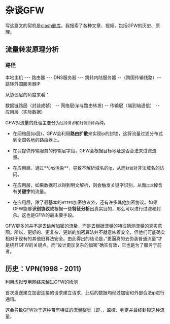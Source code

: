 # 杂谈GFW

写这篇文的契机是[clash删库](https://github.com/topics/clash)。我搜索了各种文章、视频，包括GFW的历史、原理。

## 流量转发原理分析

### 路径

本地主机 --- 路由器 --- DNS服务器 --- 跳转内陆服务器 --（跨国传输线路）-- 跳转外国服务器IP

从协议层的角度来看：

数据链路层（封装成帧） -- 网络层(ip与路由转发) -- 传输层（端到端通信） -- 应用层（实际数据）

GFW对流量的处理主要分为`过滤请求`和`封锁目标`两种。

- 在网络层(ip层)，GFW会利用**路由扩散**来实现ip的封锁，这将流量过滤分布式到全国各地的路由器上。

- 在只提供传输服务的传输层字段，GFW会根据目标地址是否合法来过滤流量。

- 在应用层，通过**`DNS`污染**，导致不解析域名的ip，从而`封锁`对非法域名的访问。
- 在应用层，如果数据可以得到明文解析，则会触发关键字识别，从而`过滤`掉含有**关键字**的流量。
- 在应用层，除了最基本的`HTTPS`加密协议外，还有许多其他加密协议。如果GFW能够**识别协议**或根据一些**特征分析**出真实目的，那么可以进行过滤和封杀。这也是GFW的最主要手段。

GFW更多的并不是去破解加密的流量，而是去根据流量的特征猜测流量的真实意图。所以，更好的、更复杂、更新的加密算法并不就意味着安全，但他们可能确实相对于现有的其他旧算法安全。由此得出的结论是，”更逼真的去伪装普通流量“才是绕开GFW的关键点，而“设计更加复杂的加密”确实有效，它也是为了服务于前者。

## 历史：VPN(1998 - 2011)

利用虚拟专用网络来越过GFW的检测

首次发送建立加密连接的请求建立请求，此后的数据均经过加密和外部合法ip进行通讯。

这会导致GFW对于这种带有特征的流量察觉（即，，监控、判定并最终封锁这种流量。
